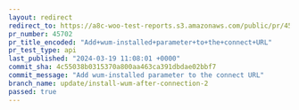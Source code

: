 ```yaml
---
layout: redirect
redirect_to: https://a8c-woo-test-reports.s3.amazonaws.com/public/pr/45702/api/index.html
pr_number: 45702
pr_title_encoded: "Add+wum-installed+parameter+to+the+connect+URL"
pr_test_type: api
last_published: "2024-03-19 11:08:01 +0000"
commit_sha: 4c55038b0315370a800aa463ca391dbdae02bbf7
commit_message: "Add wum-installed parameter to the connect URL"
branch_name: update/install-wum-after-connection-2
passed: true
---
```

